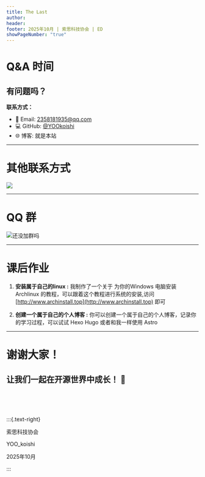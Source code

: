 ```yaml
---
title: The Last
author: 
header: 
footer: 2025年10月 | 索思科技协会 | ED
showPageNumber: "true"
---
```




# Q&A 时间

## 有问题吗？

**联系方式：**

- 📧 Email: 2358181935@qq.com
- 💻 GitHub: [@YOOkoishi](https://github.com/YOOkoishi)
- 🌐 博客: 就是本站

---

# 其他联系方式

![](/image/wechat.png)

---

# QQ 群

![还没加群吗](/image/qqq.jpg)

---

# 课后作业

1. **安装属于自己的linux :** 我制作了一个关于 为你的Windows 电脑安装 Archlinux 的教程，可以跟着这个教程进行系统的安装,访问 [http://www.archinstall.top](http://www.archinstall.top) 即可

2. **创建一个属于自己的个人博客 :** 你可以创建一个属于自己的个人博客，记录你的学习过程，可以试试 Hexo Hugo 或者和我一样使用 Astro

---

# 谢谢大家！



## 让我们一起在开源世界中成长！ 🚀


</br>

</br>

</br>

:::{.text-right}

索思科技协会

YOO_koishi

2025年10月

:::